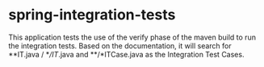 # spring-integration-tests

This application tests the use of the verify phase of the maven build to run the integration tests.
Based on the documentation, it will search for **IT.java / **/IT*.java and **/*ITCase.java as the Integration Test Cases.